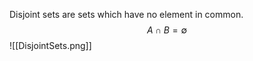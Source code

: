 Disjoint sets are sets which have no element in common.
$$
A\cap B=\emptyset
$$
![[DisjointSets.png]]